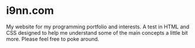 # i9nn.com

My website for my programming portfolio and interests. A test in HTML and CSS designed to help me understand some of the main concepts a little bit more.
Please feel free to poke around.
